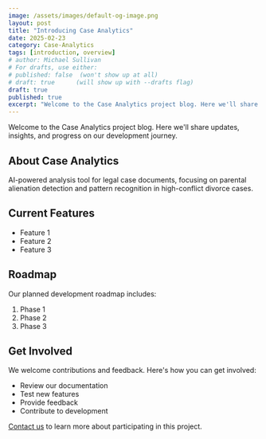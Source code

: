 ```yaml
---
image: /assets/images/default-og-image.png
layout: post
title: "Introducing Case Analytics"
date: 2025-02-23
category: Case-Analytics
tags: [introduction, overview]
# author: Michael Sullivan
# For drafts, use either:
# published: false  (won't show up at all)
# draft: true      (will show up with --drafts flag)
draft: true
published: true
excerpt: "Welcome to the Case Analytics project blog. Here we'll share updates, insights, and progress on our development journey."
---
```


Welcome to the Case Analytics project blog. Here we'll share updates, insights, and progress on our development journey.

<!--more-->

## About Case Analytics

AI-powered analysis tool for legal case documents, focusing on parental alienation detection and pattern recognition in high-conflict divorce cases.

## Current Features

- Feature 1
- Feature 2
- Feature 3

## Roadmap

Our planned development roadmap includes:

1. Phase 1
2. Phase 2
3. Phase 3

## Get Involved

We welcome contributions and feedback. Here's how you can get involved:

- Review our documentation
- Test new features
- Provide feedback
- Contribute to development

[Contact us](/contact) to learn more about participating in this project.
